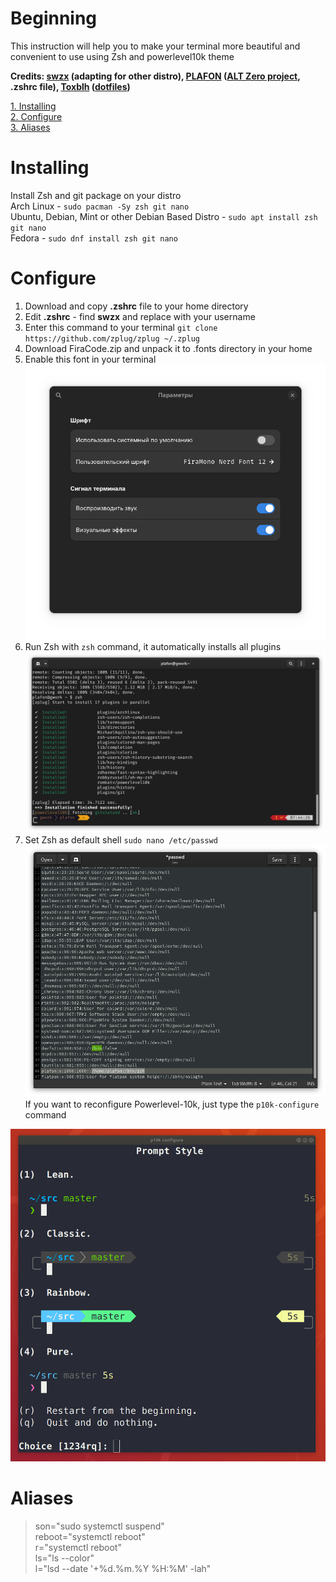 # Beginning
This instruction will help you to make your terminal more beautiful and convenient to use using Zsh and powerlevel10k theme

**Credits: [swzx](https://github.com/swzxu) (adapting for other distro), [PLAFON](https://youtube.com/@plafonlinux) ([ALT Zero project](https://plafon.gitbook.io/alt-zero), .zshrc file), [Toxblh](https://github.com/Toxblh/) ([dotfiles](https://github.com/Toxblh/dotfiles))**

[1. Installing](#Installing)\
[2. Configure](#Configure)\
[3. Aliases](#Aliases)
# Installing
Install Zsh and git package on your distro\
Arch Linux - `sudo pacman -Sy zsh git nano`\
Ubuntu, Debian, Mint or other Debian Based Distro - `sudo apt install zsh git nano`\
Fedora - `sudo dnf install zsh git nano`
# Configure
1. Download and copy **.zshrc** file to your home directory
2. Edit **.zshrc** - find **swzx** and replace with your username
3. Enter this command to your terminal `git clone https://github.com/zplug/zplug ~/.zplug`
4. Download FiraCode.zip and unpack it to .fonts directory in your home
5. Enable this font in your terminal
![Font.](assets/font.png)
6. Run Zsh with `zsh` command, it automatically installs all plugins
![Plugins.](assets/plugins.png)
7. Set Zsh as default shell `sudo nano /etc/passwd`
![Passwd.](assets/passwd.png)\
If you want to reconfigure Powerlevel-10k, just type the `p10k-configure` command

![p10k-configure](assets/p10k-config.png)
# Aliases
> son="sudo systemctl suspend"\
> reboot="systemctl reboot"\
> r="systemctl reboot"\
> ls="ls --color"\
> l="lsd --date '+%d.%m.%Y %H:%M' -lah"
